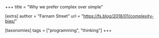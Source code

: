 +++
title = "Why we prefer complex over simple"

[extra]
author = "Farnam Street"
url = "https://fs.blog/2018/01/complexity-bias/"

[taxonomies]
tags = ["programming", "thinking"]
+++
